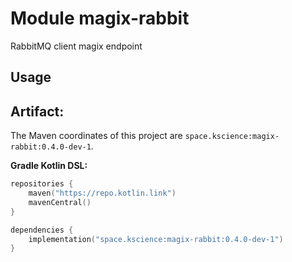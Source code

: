 # Module magix-rabbit

RabbitMQ client magix endpoint

## Usage

## Artifact:

The Maven coordinates of this project are `space.kscience:magix-rabbit:0.4.0-dev-1`.

**Gradle Kotlin DSL:**
```kotlin
repositories {
    maven("https://repo.kotlin.link")
    mavenCentral()
}

dependencies {
    implementation("space.kscience:magix-rabbit:0.4.0-dev-1")
}
```
